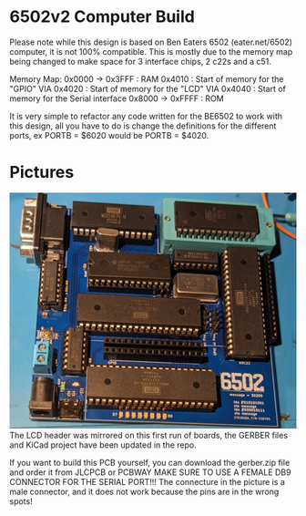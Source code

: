 # 6502v2 Computer Build

Please note while this design is based on Ben Eaters 6502 (eater.net/6502) computer, it is not 100% compatible. This is mostly due to the memory map being changed to make space for 3 interface chips, 2 c22s and a c51. 

Memory Map:
  0x0000 -> 0x3FFF : RAM
  0x4010 : Start of memory for the "GPIO" VIA
  0x4020 : Start of memory for the "LCD" VIA
  0x4040 : Start of memory for the Serial interface
  0x8000 -> 0xFFFF : ROM

It is very simple to refactor any code written for the BE6502 to work with this design, all you have to do is change the definitions for the different ports, ex PORTB = $6020 would be PORTB = $4020.  

# Pictures
<img src="./images/topDown.jpg">
<br>
The LCD header was mirrored on this first run of boards, the GERBER files and KiCad project have been updated in the repo.

If you want to build this PCB yourself, you can download the gerber.zip file and order it from JLCPCB or PCBWAY
MAKE SURE TO USE A FEMALE DB9 CONNECTOR FOR THE SERIAL PORT!!! The connecture in the picture is a male connector, and it does not work because the pins are in the wrong spots!
